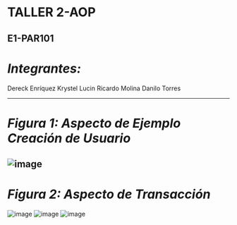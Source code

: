 # TALLER 2-AOP
E1-PAR101
--------------------------------------------------------------------------------------
# *Integrantes:*
Dereck Enríquez
Krystel Lucin
Ricardo Molina
Danilo Torres

--------------------------------------------------------------------------------------
# *Figura 1: Aspecto de Ejemplo Creación de Usuario*
![image](https://user-images.githubusercontent.com/73141188/138187639-cfb6a2df-745d-4b29-8ad3-959a488836b6.png)
--------------------------------------------------------------------------------------

# *Figura 2: Aspecto de Transacción*
![image](https://user-images.githubusercontent.com/73141188/138187952-ba87e04e-8b1a-495c-b071-1e301147e619.png)
![image](https://user-images.githubusercontent.com/73141188/138188002-3c0b2a5a-e7ff-48b5-b0d0-ba4def20723e.png)
![image](https://user-images.githubusercontent.com/73141188/138188024-4ec66177-3156-4b5c-ad04-a821556e7209.png)




